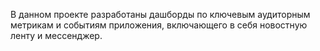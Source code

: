В данном проекте разработаны дашборды по ключевым аудиторным метрикам и событиям приложения, включающего в себя новостную ленту и мессенджер.

